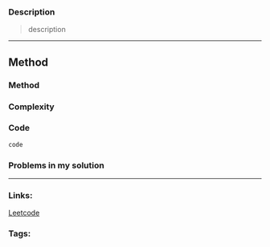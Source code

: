 ### Description

> description
---
## Method
### Method


### Complexity


### Code
```py
code
```
### Problems in my solution


---
### Links:

[Leetcode](https://www.google.com/)
### Tags:

